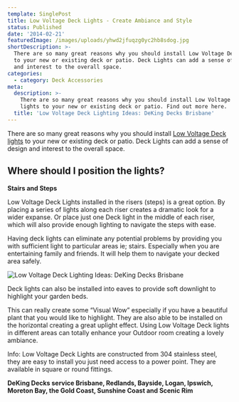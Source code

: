 ```yaml
---
template: SinglePost
title: Low Voltage Deck Lights - Create Ambiance and Style
status: Published
date: '2014-02-21'
featuredImage: /images/uploads/yhwd2jfuqzg0yc2hb8sdog.jpg
shortDescription: >-
  There are so many great reasons why you should install Low Voltage Deck lights
  to your new or existing deck or patio. Deck Lights can add a sense of design
  and interest to the overall space.
categories:
  - category: Deck Accessories
meta:
  description: >-
    There are so many great reasons why you should install Low Voltage Deck
    lights to your new or existing deck or patio. Find out more here.
  title: 'Low Voltage Deck Lighting Ideas: DeKing Decks Brisbane'
---
```

There are so many great reasons why you should install [Low Voltage Deck lights](https://www.dekingdecks.com.au/services/deck-accessories/) to your new or existing deck or patio. Deck Lights can add a sense of design and interest to the overall space.

## Where should I position the lights?

**Stairs and Steps**

Low Voltage Deck Lights installed in the risers (steps) is a great option. By placing a series of lights along each riser creates a dramatic look for a wider expanse. Or place just one Deck light in the middle of each riser, which will also provide enough lighting to navigate the steps with ease.

Having deck lights can eliminate any potential problems by providing you with sufficient light to particular areas ie; stairs. Especially when you are entertaining family and friends. It will help them to navigate your decked area safely.

![Low Voltage Deck Lighting Ideas: DeKing Decks Brisbane](/images/uploads/inground-pool-decking-options-ideas-in-australia.jpg)

Deck lights can also be installed into eaves to provide soft downlight to highlight your garden beds.

This can really create some “Visual Wow” especially if you have a beautiful plant that you would like to highlight. They are also able to be installed on the horizontal creating a great uplight effect. Using Low Voltage Deck lights in different areas can totally enhance your Outdoor room creating a lovely ambiance.

Info: Low Voltage Deck Lights are constructed from 304 stainless steel, they are easy to install you just need access to a power point. They are available in square or round fittings. 

**DeKing Decks service Brisbane, Redlands, Bayside, Logan, Ipswich, Moreton Bay, the Gold Coast, Sunshine Coast and Scenic Rim**
